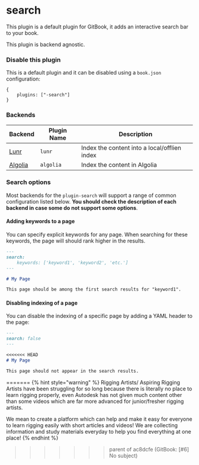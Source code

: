 # search

This plugin is a default plugin for GitBook, it adds an interactive search bar to your book.

This plugin is backend agnostic.

### Disable this plugin

This is a default plugin and it can be disabled using a `book.json` configuration:

```
{
    plugins: ["-search"]
}
```

### Backends

| Backend | Plugin Name | Description |
| ------- | ----------- | ----------- |
| [Lunr](https://github.com/GitbookIO/plugin-lunr) | `lunr` | Index the content into a local/offlien index |
| [Algolia](https://github.com/GitbookIO/plugin-algolia) | `algolia` | Index the content in Algolia |

### Search options

Most backends for the `plugin-search` will support a range of common configuration listed below. **You should check the description of each backend in case some do not support some options**.


#### Adding keywords to a page

You can specify explicit keywords for any page. When searching for these keywords, the page will should rank higher in the results.

```md
---
search:
    keywords: ['keyword1', 'keyword2', 'etc.']
---

# My Page

This page should be among the first search results for "keyword1".
```

#### Disabling indexing of a page

You can disable the indexing of a specific page by adding a YAML header to the page:

```md
---
search: false
---

<<<<<<< HEAD
# My Page

This page should not appear in the search results.
```
=======
{% hint style="warning" %}
Rigging Artists/ Aspiring Rigging Artists have been struggling for so long because there is literally no place to learn rigging properly, even Autodesk has not given much content other than some videos which are far more advanced for junior/fresher rigging artists.

We mean to create a platform which can help and make it easy for everyone to learn rigging easily with short articles and videos! We are collecting information and study materials everyday to help you find everything at one place!
{% endhint %}

>>>>>>> parent of ac8dcfe (GitBook: [#6] No subject)
